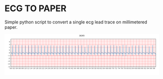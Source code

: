 # ECG TO PAPER
Simple python script to convert a single ecg lead trace on millimetered paper.

![ECG on paper](https://github.com/augelloantonio/ecg_to_paper/blob/main/builded_images/16265.png)
